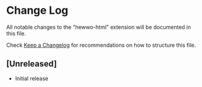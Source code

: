 # Change Log

All notable changes to the "hewwo-html" extension will be documented in this file.

Check [Keep a Changelog](http://keepachangelog.com/) for recommendations on how to structure this file.

## [Unreleased]

- Initial release